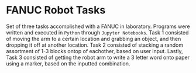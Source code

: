 # FANUC Robot Tasks
 Set of three tasks accomplished with a FANUC in laboratory. Programs were written and executed in `Python` through `Jupyter Notebooks`. Task 1 consisted of moving the arm to a certain location and grabbing an object, and then dropping it off at another location. Task 2 consisted of stacking a random assortment of 1-3 blocks ontop of eachother, based on user input. Lastly, Task 3 consisted of getting the robot arm to write a 3 letter word onto paper using a marker, based on the inputted combination.
